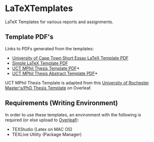 # LaTeXTemplates
LaTeX Templates for various reports and assignments.

## Template PDF's
Links to PDFs generated from the templates:
- [University of Cape Town Short Essay LaTeX Template PDF](../master/UCT_Short_Essay_LaTeX_Template/UCT_Short_Essay_Latex_Template.pdf)
- [Simple LaTeX Template PDF](../master/Simple_Latex_Template/Simple_LaTeX_Template.pdf)
- [UCT MPhil Thesis Template PDF](../master/UCT_MPhil_Thesis_Template/main.pdf)*
- [UCT MPhil Thesis Abstract Template PDF](../master/UCT_MPhil_Thesis_Template/main_abstract.pdf)*

UCT MPhil Thesis Template is adapted from this [University of Rochester Master's/PhD Thesis Template](https://www.overleaf.com/latex/templates/university-of-rochester-masters-slash-phd-thesis-template/bwkpcxzdysky) on Overleaf.


## Requirements (Writing Environment)
In order to use these templates, an environment with the following is required (or else upload to [Overleaf](https://www.overleaf.com)):

- TEXStudio (Latex on MAC OS)
- TEXLive Utility (Package Manager)
